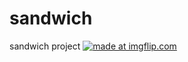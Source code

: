 # sandwich
sandwich project
<a href="https://imgflip.com/gif/3fp7e8"><img src="https://i.imgflip.com/3fp7e8.gif" title="made at imgflip.com"/></a>
